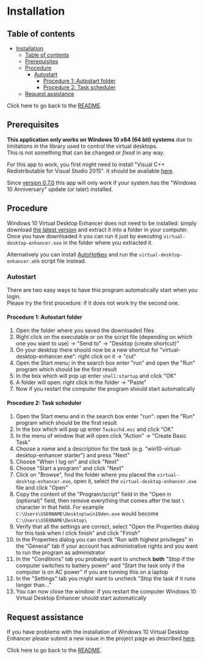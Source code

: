 # Installation

## Table of contents

<!-- TOC -->

- [Installation](#installation)
    - [Table of contents](#table-of-contents)
    - [Prerequisites](#prerequisites)
    - [Procedure](#procedure)
        - [Autostart](#autostart)
            - [Procedure 1: Autostart folder](#procedure-1-autostart-folder)
            - [Procedure 2: Task scheduler](#procedure-2-task-scheduler)
    - [Request assistance](#request-assistance)

<!-- /TOC -->

Click here to go back to the [README](../README.md).

## Prerequisites

**This application only works on Windows 10 x64 (64 bit) systems** due to limitations in the library used to control the virtual desktops.  
This is not something that can be changed or _fixed_ in any way.

For this app to work, you first might need to install "Visual C++ Redistributable for Visual Studio 2015". It should be available [here](https://www.microsoft.com/en-us/download/details.aspx?id=48145).

Since [version 0.7.0](https://github.com/sdias/win-10-virtual-desktop-enhancer/releases/tag/0.7) this app will only work if your system has the "Windows 10 Anniversary" update (or later) installed.

## Procedure

Windows 10 Virtual Desktop Enhancer does not need to be installed: simply download [the latest version](https://github.com/sdias/win-10-virtual-desktop-enhancer/releases/latest) and extract it into a folder in your computer.  
Once you have downloaded it you can run it just by executing `virtual-desktop-enhancer.exe` in the folder where you extracted it.

Alternatively you can install [AutoHotkey](https://autohotkey.com/) and run the `virtual-desktop-enhancer.ahk` script file instead.

### Autostart

There are two easy ways to have this program automatically start when you login.  
Please try the first procedure: if it does not work try the second one.

#### Procedure 1: Autostart folder

1. Open the folder where you saved the downloaded files
2. Right click on the executable or on the script file (depending on which one you want to use) -> "Send to" -> "Desktop (create shortcut)"
3. On your desktop there should now be a new shortcut for "virtual-desktop-enhancer.exe": right click on it -> "cut"
4. Open the Start menu; in the search box enter "run" and open the "Run" program which should be the first result
5. In the box which will pop up enter `shell:startup` and click "OK"
6. A folder will open: right click in the folder -> "Paste"
7. Now if you restart the computer the program should start automatically

#### Procedure 2: Task scheduler

1. Open the Start menu and in the search box enter "run": open the "Run" program which should be the first result
2. In the box which will pop up enter `Taskschd.msc` and click "OK"
3. In the menu of window that will open click "Action" -> "Create Basic Task"
4. Choose a name and a description for the task (e.g. "win10-virtual-desktop-enhancer starter") and press "Next"
5. Choose "When I log on" and click "Next"
6. Choose "Start a program" and click "Next"
7. Click on "Browse", find the folder where you placed the `virtual-desktop-enhancer.exe`, open it, select the `virtual-desktop-enhancer.exe` file and click "Open"
8. Copy the content of the "Program/script" field in the "Open in (optional)" field, then remove everything that comes after the last `\` character in that field. For example `C:\Users\USERNAME\Desktop\win10den.exe` would become `C:\Users\USERNAME\Desktop\`
9. Verify that all the settings are correct, select "Open the Properties dialog for this task when I click finish" and click "Finish"
10. In the Properties dialog you can check "Run with highest privileges" in the "General" tab if your account has administrative rights and you want to run the program as administrator
11. In the "Conditions" tab you probably want to uncheck **both** "Stop if the computer switches to battery power" and "Start the task only if the computer is on AC power" if you are tunning this on a laptop
12. In the "Settings" tab you might want to uncheck "Stop the task if it runs longer than..."
13. You can now close the window: if you restart the computer Windows 10 Virtual Desktop Enhancer should start automatically

## Request assistance

If you have problems with the installation of Windows 10 Virtual Desktop Enhancer please submit a new issue in the project page as described [here](issue-page.md).

Click here to go back to the [README](../README.md).
